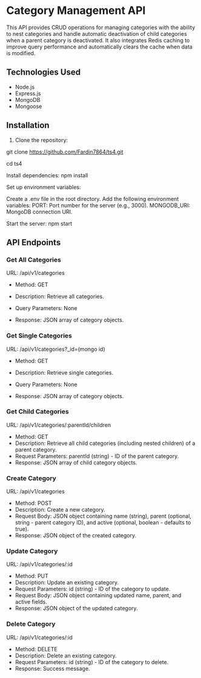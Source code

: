 # Category Management API

This API provides CRUD operations for managing categories with the ability to nest categories 
and handle automatic deactivation of child categories when a parent category is deactivated. 
It also integrates Redis caching to improve query performance and automatically clears the 
cache when data is modified.

## Technologies Used

- Node.js
- Express.js
- MongoDB
- Mongoose

## Installation

1. Clone the repository:

git clone https://github.com/Fardin7864/ts4.git

cd ts4

Install dependencies: npm install

Set up environment variables:

Create a .env file in the root directory.
Add the following environment variables:
PORT: Port number for the server (e.g., 3000).
MONGODB_URI: MongoDB connection URI.

Start the server: npm start


## API Endpoints
 
### Get All Categories

URL: /api/v1/categories

- Method: GET

- Description: Retrieve all categories.
- Query Parameters: None
- Response: JSON array of category objects.

### Get Single Categories

URL: /api/v1/categories?_id=(mongo id)

- Method: GET

- Description: Retrieve single categories.
- Query Parameters: None
- Response: JSON array of category objects.

### Get Child Categories

URL: /api/v1/categories/:parentId/children

- Method: GET
- Description: Retrieve all child categories (including nested children) of a parent category.
- Request Parameters: parentId (string) - ID of the parent category.
- Response: JSON array of child category objects.


### Create Category

URL: /api/v1/categories

- Method: POST
- Description: Create a new category.
- Request Body: JSON object containing name (string), parent (optional, string - parent category ID), and active (optional, boolean - defaults to true).
- Response: JSON object of the created category.

### Update Category

 URL: /api/v1/categories/:id

- Method: PUT
- Description: Update an existing category.
- Request Parameters: id (string) - ID of the category to update.
- Request Body: JSON object containing updated name, parent, and active fields.
- Response: JSON object of the updated category.

### Delete Category

URL: /api/v1/categories/:id

- Method: DELETE
- Description: Delete an existing category.
- Request Parameters: id (string) - ID of the category to delete.
- Response: Success message.


